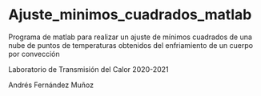 # Ajuste_minimos_cuadrados_matlab
Programa de matlab para realizar un ajuste de mínimos cuadrados de una nube de puntos de temperaturas obtenidos del enfriamiento de un cuerpo por convección

Laboratorio de Transmisión del Calor 2020-2021

Andrés Fernández Muñoz


